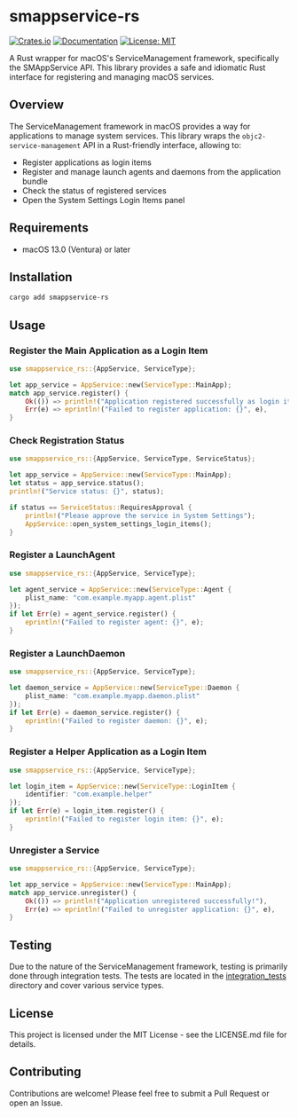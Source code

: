# smappservice-rs

[![Crates.io](https://img.shields.io/crates/v/smappservice-rs)](https://crates.io/crates/smappservice-rs)
[![Documentation](https://docs.rs/smappservice-rs/badge.svg)](https://docs.rs/smappservice-rs)
[![License: MIT](https://img.shields.io/badge/License-MIT-yellow.svg)](https://opensource.org/licenses/MIT)

A Rust wrapper for macOS's ServiceManagement framework, specifically the SMAppService API. This library provides a safe and idiomatic Rust interface for registering and managing macOS services.

## Overview

The ServiceManagement framework in macOS provides a way for applications to manage system services. This library wraps the `objc2-service-management` API in a Rust-friendly interface, allowing to:

- Register applications as login items
- Register and manage launch agents and daemons from the application bundle
- Check the status of registered services
- Open the System Settings Login Items panel

## Requirements

- macOS 13.0 (Ventura) or later

## Installation

```bash
cargo add smappservice-rs
```

## Usage

### Register the Main Application as a Login Item

```rust
use smappservice_rs::{AppService, ServiceType};

let app_service = AppService::new(ServiceType::MainApp);
match app_service.register() {
    Ok(()) => println!("Application registered successfully as login item!"),
    Err(e) => eprintln!("Failed to register application: {}", e),
}
```

### Check Registration Status

```rust
use smappservice_rs::{AppService, ServiceType, ServiceStatus};

let app_service = AppService::new(ServiceType::MainApp);
let status = app_service.status();
println!("Service status: {}", status);

if status == ServiceStatus::RequiresApproval {
    println!("Please approve the service in System Settings");
    AppService::open_system_settings_login_items();
}
```

### Register a LaunchAgent

```rust
use smappservice_rs::{AppService, ServiceType};

let agent_service = AppService::new(ServiceType::Agent {
    plist_name: "com.example.myapp.agent.plist"
});
if let Err(e) = agent_service.register() {
    eprintln!("Failed to register agent: {}", e);
}
```

### Register a LaunchDaemon

```rust
use smappservice_rs::{AppService, ServiceType};

let daemon_service = AppService::new(ServiceType::Daemon {
    plist_name: "com.example.myapp.daemon.plist"
});
if let Err(e) = daemon_service.register() {
    eprintln!("Failed to register daemon: {}", e);
}
```

### Register a Helper Application as a Login Item

```rust
use smappservice_rs::{AppService, ServiceType};

let login_item = AppService::new(ServiceType::LoginItem {
    identifier: "com.example.helper"
});
if let Err(e) = login_item.register() {
    eprintln!("Failed to register login item: {}", e);
}
```

### Unregister a Service

```rust
use smappservice_rs::{AppService, ServiceType};

let app_service = AppService::new(ServiceType::MainApp);
match app_service.unregister() {
    Ok(()) => println!("Application unregistered successfully!"),
    Err(e) => eprintln!("Failed to unregister application: {}", e),
}
```

## Testing

Due to the nature of the ServiceManagement framework, testing is primarily done through integration tests. The tests are located in the [integration_tests](integration_tests/) directory and cover various service types.

## License

This project is licensed under the MIT License - see the LICENSE.md file for details.

## Contributing

Contributions are welcome! Please feel free to submit a Pull Request or open an Issue.
